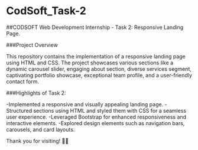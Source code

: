# CodSoft_Task-2

##CODSOFT Web Development Internship - Task 2: Responsive Landing Page.      

###Project Overview

This repository contains the implementation of a responsive landing page using HTML and CSS. The project showcases various sections like a dynamic carousel slider, engaging about section, diverse services segment, captivating portfolio showcase, exceptional team profile, and a user-friendly contact form.


###Highlights of Task 2:

-Implemented a responsive and visually appealing landing page.
-Structured sections using HTML and styled them with CSS for a seamless user experience.
-Leveraged Bootstrap for enhanced responsiveness and interactive elements.
-Explored design elements such as navigation bars, carousels, and card layouts.

Thank you for visiting! 🚀✨


